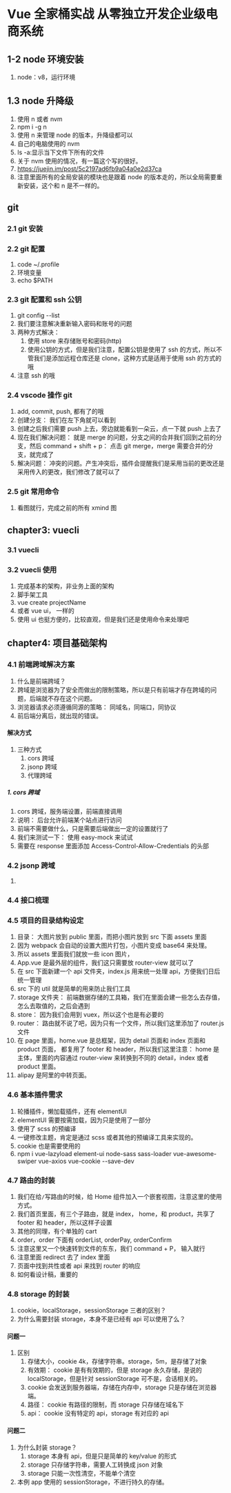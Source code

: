 # Vue 全家桶实战 从零独立开发企业级电商系统

## 1-2 node 环境安装

1. node：v8，运行环境

## 1.3 node 升降级

1. 使用 n 或者 nvm
2. npm i -g n
3. 使用 n 来管理 node 的版本，升降级都可以
4. 自己的电脑使用的 nvm
5. ls -a:显示当下文件下所有的文件
6. 关于 nvm 使用的情况，有一篇这个写的很好。
7. https://juejin.im/post/5c2197ad6fb9a04a0e2d37ca
8. 注意里面所有的全局安装的模块也是跟着 node 的版本走的，所以全局需要重新安装，这个和 n 是不一样的。

## git

### 2.1 git 安装

### 2.2 git 配置

1. code ~/.profile
2. 环境变量
3. echo \$PATH

### 2.3 git 配置和 ssh 公钥

1. git config --list
2. 我们要注意解决重新输入密码和账号的问题
3. 两种方式解决：
    1. 使用 store 来存储账号和密码(http)
    2. 使用公钥的方式，但是我们注意，配置公钥是使用了 ssh 的方式，所以不管我们是添加远程仓库还是 clone，这种方式是适用于使用 ssh 的方式的哦
4. 注意 ssh 的哦

### 2.4 vscode 操作 git

1. add, commit, push, 都有了的哦
2. 创建分支： 我们在左下角就可以看到
3. 创建之后我们需要 push 上去，旁边就能看到一朵云，点一下就 push 上去了
4. 现在我们解决问题： 就是 merge 的问题，分支之间的合并我们回到之前的分支，然后 command + shift + p： 点击 git merge，merge 需要合并的分支，就完成了
5. 解决问题： 冲突的问题。产生冲突后，插件会提醒我们是采用当前的更改还是采用传入的更改，我们修改了就可以了

### 2.5 git 常用命令

1. 看图就行，完成之前的所有 xmind 图

## chapter3: vuecli

### 3.1 vuecli

### 3.2 vuecli 使用

1. 完成基本的架构，非业务上面的架构
2. 脚手架工具
3. vue create projectName
4. 或者 vue ui， 一样的
5. 使用 ui 也挺方便的，比较直观，但是我们还是使用命令来处理吧

## chapter4: 项目基础架构

### 4.1 前端跨域解决方案

1. 什么是前端跨域？
2. 跨域是浏览器为了安全而做出的限制策略，所以是只有前端才存在跨域的问题，后端就不存在这个问题。
3. 浏览器请求必须遵循同源的策略： 同域名，同端口，同协议
4. 前后端分离后，就出现的错误。

#### 解决方式

1. 三种方式
    1. cors 跨域
    2. jsonp 跨域
    3. 代理跨域

##### 1. cors 跨域

1. cors 跨域，服务端设置，前端直接调用
2. 说明： 后台允许前端某个站点进行访问
3. 前端不需要做什么，只是需要后端做出一定的设置就行了
4. 我们来测试一下： 使用 easy-mock 来试试
5. 需要在 response 里面添加 Access-Control-Allow-Credentials 的头部

### 4.2 jsonp 跨域

1.

### 4.4 接口梳理

### 4.5 项目的目录结构设定

1. 目录： 大图片放到 public 里面，而把小图片放到 src 下面 assets 里面
2. 因为 webpack 会自动的设置大图片打包，小图片变成 base64 来处理。
3. 所以 assets 里面我们就放一些 icon 图片，
4. App.vue 是最外层的组件，我们这只需要放 router-view 就可以了
5. 在 src 下面新建一个 api 文件夹，index.js 用来统一处理 api，方便我们日后统一管理
6. src 下的 util 就是简单的用来防止我们工具
7. storage 文件夹： 前端数据存储的工具箱，我们在里面会建一些怎么去存值，怎么去取值的，之后会遇到
8. store： 因为我们会用到 vuex，所以这个也是有必要的
9. router： 路由就不说了吧，因为只有一个文件，所以我们这里添加了 router.js 文件
10. 在 page 里面，home.vue 是总框架，因为 detail 页面和 index 页面和 product 页面， 都复用了 footer 和 header，所以我们这里注意： home 是主体，里面的内容通过 router-view 来转换到不同的 detail，index 或者 product 里面。
11. alipay 是阿里的中转页面。

### 4.6 基本插件需求

1. 轮播插件，懒加载插件，还有 elementUI
2. elementUI 需要按需加载，因为只是使用了一部分
3. 使用了 scss 的预编译
4. 一键修改主题，肯定是通过 scss 或者其他的预编译工具来实现的。
5. cookie 也是需要使用的
6. npm i vue-lazyload element-ui node-sass sass-loader vue-awesome-swiper vue-axios vue-cookie --save-dev

### 4.7 路由的封装

1. 我们在给`/`写路由的时候，给 Home 组件加入一个嵌套视图，注意这里的使用方式。
2. 我们首页里面，有三个子路由，就是 index， home，和 product，共享了 footer 和 header，所以这样子设置
3. 其他的同理，有个单独的 cart
4. order，order 下面有 orderList, orderPay, orderConfirm
5. 注意这里又一个快速转到文件的东东，我们 command + P， 输入就行
6. 注意里面 redirect 去了 index 里面
7. 页面中找到共性或者 api 来找到 router 的响应
8. 如何看设计稿，重要的

### 4.8 storage 的封装

1. cookie，localStorage，sessionStorage 三者的区别？
2. 为什么需要封装 storage，本身不是已经有 api 可以使用了么？

#### 问题一

1. 区别
    1. 存储大小，cookie 4k，存储字符串。storage，5m，是存储了对象
    2. 有效期： cookie 是有有效期的，但是 storage 永久存储，是说的 localStorage，但是针对 sessionStorage 可不是，会话相关的。
    3. cookie 会发送到服务器端，存储在内存中，storage 只是存储在浏览器端。
    4. 路径： cookie 有路径的限制，而 storage 只存储在域名下
    5. api： cookie 没有特定的 api，storage 有对应的 api

#### 问题二

1. 为什么封装 storage？
    1. storage 本身有 api，但是只是简单的 key/value 的形式
    2. storage 只存储字符串，需要人工转换成 json 对象
    3. storage 只能一次性清空，不能单个清空
2. 本例 app 使用的 sessionStorage，不进行持久的存储。
